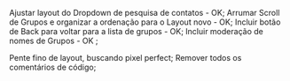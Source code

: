 Ajustar layout do Dropdown de pesquisa de contatos - OK;
Arrumar Scroll de Grupos e organizar a ordenação para o Layout novo - OK;
Incluir botão de Back para voltar para a lista de grupos - OK;
Incluir moderação de nomes de Grupos - OK ;

Pente fino de layout, buscando pixel perfect;
Remover todos os comentários de código; 
